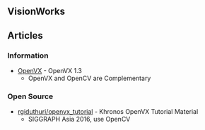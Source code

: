 ## VisionWorks


## Articles


### Information
- [OpenVX](https://www.khronos.org/openvx/) - OpenVX 1.3
    - OpenVX and OpenCV are Complementary



### Open Source
- [rgiduthuri/openvx_tutorial](https://github.com/rgiduthuri/openvx_tutorial) - Khronos OpenVX Tutorial Material
    - SIGGRAPH Asia 2016, use OpenCV


